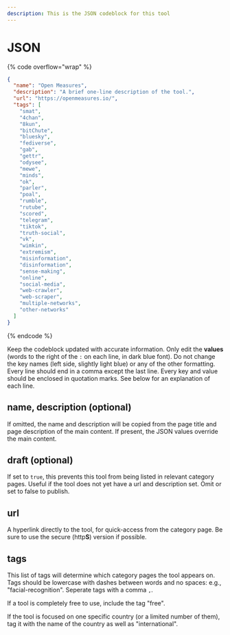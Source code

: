 ```yaml
---
description: This is the JSON codeblock for this tool
---
```


# JSON

{% code overflow="wrap" %}
```json
{
  "name": "Open Measures",
  "description": "A brief one-line description of the tool.",
  "url": "https://openmeasures.io/",
  "tags": [
    "smat",
    "4chan",
    "8kun",
    "bitChute",
    "bluesky",
    "fediverse",
    "gab",
    "gettr",
    "odysee",
    "mewe",
    "minds",
    "ok",
    "parler",
    "poal",
    "rumble",
    "rutube",
    "scored",
    "telegram",
    "tiktok",
    "truth-social",
    "vk",
    "wimkin",
    "extremism",
    "misinformation",
    "disinformation",
    "sense-making",
    "online",
    "social-media",
    "web-crawler",
    "web-scraper",
    "multiple-networks",
    "other-networks"
  ]
}
```
{% endcode %}

Keep the codeblock updated with accurate information. Only edit the **values** (words to the right of the `:` on each line, in dark blue font). Do not change the key names (left side, slightly light blue) or any of the other formatting. Every line should end in a comma except the last line. Every key and value should be enclosed in quotation marks. See below for an explanation of each line.&#x20;

## name, description (optional)

If omitted, the name and description will be copied from the page title and page description of the main content. If present, the JSON values override the main content.

## draft (optional)

If set to `true`, this prevents this tool from being listed in relevant category pages. Useful if the tool does not yet have a url and description set. Omit or set to false to publish.

## url

A hyperlink directly to the tool, for quick-access from the category page. Be sure to use the secure (http**S**) version if possible.

## tags

This list of tags will determine which category pages the tool appears on. Tags should be lowercase with dashes between words and no spaces: e.g., "facial-recognition". Seperate tags with a comma `,`.

If a tool is completely free to use, include the tag "free".

If the tool is focused on one specific country (or a limited number of them), tag it with the name of the country as well as "international".

